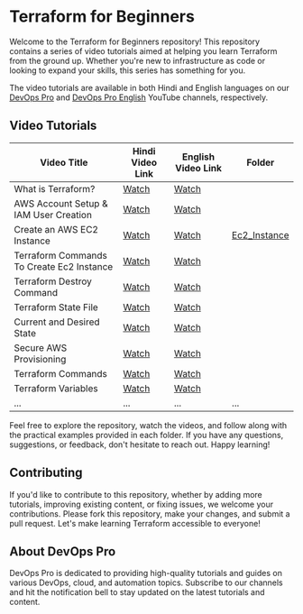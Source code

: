 # Terraform for Beginners
Welcome to the Terraform for Beginners repository! This repository contains a series of video tutorials aimed at helping you learn Terraform from the ground up. Whether you're new to infrastructure as code or looking to expand your skills, this series has something for you.

The video tutorials are available in both Hindi and English languages on our [DevOps Pro](https://www.youtube.com/@DevOpsPro) and [DevOps Pro English](https://www.youtube.com/@DevOpsProEnglish) YouTube channels, respectively.

## Video Tutorials

| Video Title | Hindi Video Link | English Video Link | Folder |
|-------------|------------------|--------------------|--------|
| What is Terraform? | [Watch](https://youtu.be/d8z1J4-1uMc) | [Watch](https://youtu.be/XasnLh3mHgY) |  |
| AWS Account Setup & IAM User Creation | [Watch](https://youtu.be/ZQ4t_fm9UvA) | [Watch](https://youtu.be/gt0TS5EeGww) | |
| Create an AWS EC2 Instance | [Watch](https://youtu.be/IBvf01amJsg) | [Watch](https://youtu.be/4d9CtQ-T_rU) | [Ec2_Instance](./EC2_Instance) |
| Terraform Commands To Create Ec2 Instance | [Watch](https://youtu.be/XnaHAU7mTDM) | [Watch](https://youtu.be/6qtV61MugRE) |  |
| Terraform Destroy Command | [Watch](https://youtu.be/hBkQt5lbSw0) | [Watch](https://youtu.be/tlgy6x7zX_A) |  |
| Terraform State File | [Watch](https://youtu.be/GXFk03Qb-gU) | [Watch](https://youtu.be/2cnFwDPtrhk) |  |
| Current and Desired State | [Watch](https://youtu.be/vF_wB7LHjKc) | [Watch](https://youtu.be/VQlown4TIzY) |  |
| Secure AWS Provisioning | [Watch](https://youtu.be/TEtL1Ihdsic) | [Watch](https://youtu.be/phIbQHeLBng) |  |
| Terraform Commands | [Watch](https://youtu.be/zq_eOvy_9l0) | [Watch](https://youtu.be/rEeumwy-KO0) |  |
| Terraform Variables | [Watch]() | [Watch]() |  |
| ... | ... | ... | ... |


Feel free to explore the repository, watch the videos, and follow along with the practical examples provided in each folder. If you have any questions, suggestions, or feedback, don't hesitate to reach out. Happy learning!

## Contributing
If you'd like to contribute to this repository, whether by adding more tutorials, improving existing content, or fixing issues, we welcome your contributions. Please fork this repository, make your changes, and submit a pull request. Let's make learning Terraform accessible to everyone!

## About DevOps Pro
DevOps Pro is dedicated to providing high-quality tutorials and guides on various DevOps, cloud, and automation topics. Subscribe to our channels and hit the notification bell to stay updated on the latest tutorials and content.
